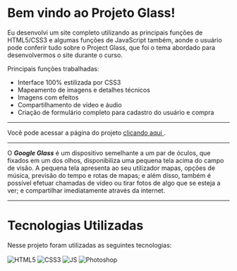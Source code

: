 # Bem vindo ao Projeto Glass!
Eu desenvolvi um site completo utilizando as principais funções de HTML5/CSS3 e algumas funções de JavaScript também, aonde o usuário pode conferir tudo sobre o Project Glass, que foi o tema abordado para desenvolvermos o site durante o curso.

Principais funções trabalhadas:
* Interface 100% estilizada por CSS3
* Mapeamento de imagens e detalhes técnicos
* Imagens com efeitos
* Compartilhamento de vídeo e áudio
* Criação de formulário completo para cadastro do usuário e compra

---

Você pode acessar a página do projeto 
<a href="https://georgeenriquebravo.github.io/Projeto-Glass/" target="_blank">
    clicando aqui
</a>
.

---

O __*Google Glass*__ é um dispositivo semelhante a um par de óculos, que fixados em um dos olhos, disponibiliza uma pequena tela acima do campo de visão. A pequena tela apresenta ao seu utilizador mapas, opções de música, previsão do tempo e rotas de mapas; e além disso, também é possível efetuar chamadas de vídeo ou tirar fotos de algo que se esteja a ver; e compartilhar imediatamente através da internet.

---

# Tecnologias Utilizadas
Nesse projeto foram utilizadas as seguintes tecnologias:
<div style="display: inline_block">
    <img align="center" alt="HTML5" src="https://img.shields.io/badge/HTML5-E34F26?style=for-the-badge&logo=html5&logoColor=white"/>
    <img align="center" alt="CSS3" src="https://img.shields.io/badge/CSS3-1572B6?style=for-the-badge&logo=css3&logoColor=white"/>
    <img align="center" alt="JS" src="https://img.shields.io/badge/JavaScript-F7DF1E?style=for-the-badge&logo=javascript&logoColor=black"/>
    <img align="center" alt="Photoshop" src="https://img.shields.io/badge/Adobe%20Photoshop-31A8FF?style=for-the-badge&logo=Adobe%20Photoshop&logoColor=black"/>
</div>
